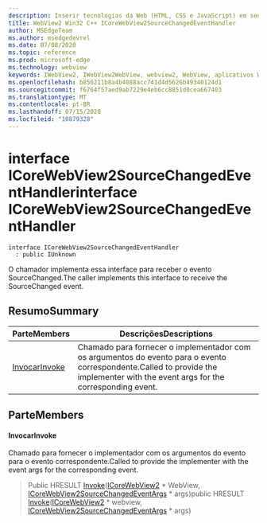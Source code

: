```yaml
---
description: Inserir tecnologias da Web (HTML, CSS e JavaScript) em seus aplicativos nativos com o controle WebView2 do Microsoft Edge
title: WebView2 Win32 C++ ICoreWebView2SourceChangedEventHandler
author: MSEdgeTeam
ms.author: msedgedevrel
ms.date: 07/08/2020
ms.topic: reference
ms.prod: microsoft-edge
ms.technology: webview
keywords: IWebView2, IWebView2WebView, webview2, WebView, aplicativos Win32, Win32, Edge, ICoreWebView2, ICoreWebView2Controller, controle do navegador, HTML Edge, ICoreWebView2SourceChangedEventHandler
ms.openlocfilehash: b856211b8a4b4088acc741d4d5626b49340124d1
ms.sourcegitcommit: f6764f57aed9ab7229e4eb6cc8851d0cea667403
ms.translationtype: MT
ms.contentlocale: pt-BR
ms.lasthandoff: 07/15/2020
ms.locfileid: "10879328"
---
```

# <span data-ttu-id="04d69-104">interface ICoreWebView2SourceChangedEventHandler</span><span class="sxs-lookup"><span data-stu-id="04d69-104">interface ICoreWebView2SourceChangedEventHandler</span></span> 

```
interface ICoreWebView2SourceChangedEventHandler
  : public IUnknown
```

<span data-ttu-id="04d69-105">O chamador implementa essa interface para receber o evento SourceChanged.</span><span class="sxs-lookup"><span data-stu-id="04d69-105">The caller implements this interface to receive the SourceChanged event.</span></span>

## <span data-ttu-id="04d69-106">Resumo</span><span class="sxs-lookup"><span data-stu-id="04d69-106">Summary</span></span>

 <span data-ttu-id="04d69-107">Parte</span><span class="sxs-lookup"><span data-stu-id="04d69-107">Members</span></span>                        | <span data-ttu-id="04d69-108">Descrições</span><span class="sxs-lookup"><span data-stu-id="04d69-108">Descriptions</span></span>
--------------------------------|---------------------------------------------
[<span data-ttu-id="04d69-109">Invocar</span><span class="sxs-lookup"><span data-stu-id="04d69-109">Invoke</span></span>](#invoke) | <span data-ttu-id="04d69-110">Chamado para fornecer o implementador com os argumentos do evento para o evento correspondente.</span><span class="sxs-lookup"><span data-stu-id="04d69-110">Called to provide the implementer with the event args for the corresponding event.</span></span>

## <span data-ttu-id="04d69-111">Parte</span><span class="sxs-lookup"><span data-stu-id="04d69-111">Members</span></span>

#### <span data-ttu-id="04d69-112">Invocar</span><span class="sxs-lookup"><span data-stu-id="04d69-112">Invoke</span></span> 

<span data-ttu-id="04d69-113">Chamado para fornecer o implementador com os argumentos do evento para o evento correspondente.</span><span class="sxs-lookup"><span data-stu-id="04d69-113">Called to provide the implementer with the event args for the corresponding event.</span></span>

> <span data-ttu-id="04d69-114">Public HRESULT [Invoke](#invoke)([ICoreWebView2](icorewebview2.md) \* WebView, [ICoreWebView2SourceChangedEventArgs](icorewebview2sourcechangedeventargs.md) \* args)</span><span class="sxs-lookup"><span data-stu-id="04d69-114">public HRESULT [Invoke](#invoke)([ICoreWebView2](icorewebview2.md) \* webview, [ICoreWebView2SourceChangedEventArgs](icorewebview2sourcechangedeventargs.md) \* args)</span></span>

